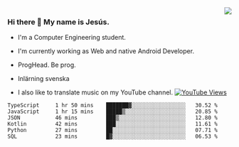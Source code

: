 <img align='right' src="https://github-readme-stats.vercel.app/api/top-langs/?username=JesusJimenezG&layout=compact&theme=dracula">

### Hi there 👋 My name is Jesús.
- I'm a Computer Engineering student.
- I'm currently working as Web and native Android Developer.

- ProgHead. Be prog.
- Inlärning svenska
- I also like to translate music on my YouTube channel. [![YouTube Views](https://img.shields.io/youtube/channel/views/UCWnlcC4_sV9Imcy9ysQpxHA?style=social)](https://www.youtube.com/channel/UCWnlcC4_sV9Imcy9ysQpxHA)

<!--START_SECTION:waka-->

```text
TypeScript     1 hr 50 mins    ███████▓░░░░░░░░░░░░░░░░░   30.52 %
JavaScript     1 hr 15 mins    █████▒░░░░░░░░░░░░░░░░░░░   20.85 %
JSON           46 mins         ███▒░░░░░░░░░░░░░░░░░░░░░   12.80 %
Kotlin         42 mins         ███░░░░░░░░░░░░░░░░░░░░░░   11.61 %
Python         27 mins         ██░░░░░░░░░░░░░░░░░░░░░░░   07.71 %
SQL            23 mins         █▓░░░░░░░░░░░░░░░░░░░░░░░   06.53 %
```

<!--END_SECTION:waka-->

<!--
**JesusJimenezG/JesusJimenezG** is a ✨ _special_ ✨ repository because its `README.md` (this file) appears on your GitHub profile.

Here are some ideas to get you started:

- 🔭 I’m currently working on ...
- 🌱 I’m currently learning ...
- 👯 I’m looking to collaborate on ...
- 🤔 I’m looking for help with ...
- 💬 Ask me about ...
- 📫 How to reach me: ...
- 😄 Pronouns: ...
- ⚡ Fun fact: ...
-->
